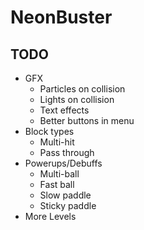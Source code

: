 # NeonBuster

## TODO

* GFX
    * Particles on collision
    * Lights on collision
    * Text effects
    * Better buttons in menu
* Block types
    * Multi-hit
    * Pass through
* Powerups/Debuffs
    * Multi-ball
    * Fast ball
    * Slow paddle
    * Sticky paddle
* More Levels
